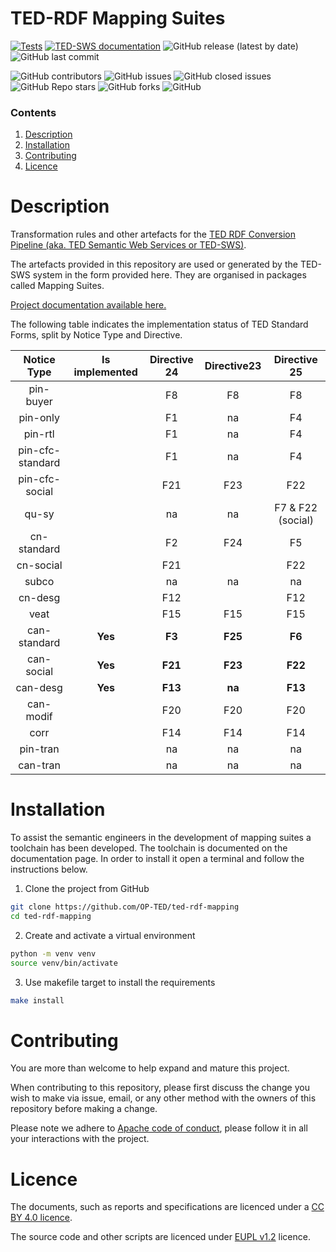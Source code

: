  TED-RDF Mapping Suites
 === 
[![Tests](https://github.com/OP-TED/ted-rdf-mapping/actions/workflows/tests.yml/badge.svg?branch=main)](https://github.com/OP-TED/ted-rdf-mapping/actions/workflows/tests.yml)
[![TED-SWS documentation](https://github.com/OP-TED/ted-rdf-mapping/actions/workflows/main.yml/badge.svg?branch=main)](https://github.com/OP-TED/ted-rdf-mapping/actions/workflows/main.yml)
![GitHub release (latest by date)](https://img.shields.io/github/v/release/OP-TED/ted-rdf-mapping)
![GitHub last commit](https://img.shields.io/github/last-commit/OP-TED/ted-rdf-mapping)

![GitHub contributors](https://img.shields.io/github/contributors-anon/OP-TED/ted-rdf-mapping)
![GitHub issues](https://img.shields.io/github/issues/OP-TED/ted-rdf-mapping)
![GitHub closed issues](https://img.shields.io/github/issues-closed/OP-TED/ted-rdf-mapping)
![GitHub Repo stars](https://img.shields.io/github/stars/OP-TED/ted-rdf-mapping?style=social)
![GitHub forks](https://img.shields.io/github/forks/OP-TED/ted-rdf-mapping?style=social)
![GitHub](https://img.shields.io/github/license/OP-TED/ted-rdf-mapping)

### Contents
1. [Description](#description)
2. [Installation](#installation)
3. [Contributing](#contributing)
4. [Licence](#licence)

# Description
Transformation rules and other artefacts for the [TED RDF Conversion Pipeline (aka. TED Semantic Web Services or TED-SWS)](https://github.com/OP-TED/ted-rdf-conversion-pipeline).

The artefacts provided in this repository are used or generated by the TED-SWS system in the form provided here. They are organised in packages called Mapping Suites.

[Project documentation available here.](https://docs.ted.europa.eu/rdf-mapping/index.html)  

The following table indicates the implementation status of TED Standard Forms, split by Notice Type and Directive. 

| **Notice Type** | **Is implemented** | **Directive 24** | **Directive23** | **Directive 25**  |
|:---:|:---:|:---:|:---:|:-----------------:|
| pin-buyer |  | F8 | F8 |        F8         |
| pin-only |  | F1 | na |        F4         |
| pin-rtl |  | F1 | na |        F4         |
| pin-cfc-standard |  | F1 | na |        F4         |
| pin-cfc-social |  | F21 | F23 |        F22        |
| qu-sy |  | na | na | F7 & F22 (social) |
| cn-standard |  | F2 | F24 |        F5         |
| cn-social |  | F21 |  |        F22        |
| subco |  | na | na |        na         |
| cn-desg |  | F12 |  |        F12        |
| veat |  | F15 | F15 |        F15        |
| can-standard | **Yes** | **F3** | **F25** |      **F6**       |
| can-social | **Yes** | **F21** | **F23** |      **F22**      |
| can-desg | **Yes** | **F13** | **na** |      **F13**      |
| can-modif |  | F20 | F20 |        F20        |
| corr  |  | F14 | F14 |        F14        |
| pin-tran |  | na | na |        na         |
| can-tran |  | na | na |        na         |


# Installation 

To assist the semantic engineers in the development of mapping suites a toolchain has been developed. The toolchain is documented on the documentation page. In order to install it open a terminal and follow the instructions below.

 1. Clone the project from GitHub 
```bash
git clone https://github.com/OP-TED/ted-rdf-mapping
cd ted-rdf-mapping
```

2. Create and activate a virtual environment
```bash
python -m venv venv
source venv/bin/activate
```

3. Use makefile target to install the requirements 
```bash
make install
```

# Contributing

You are more than welcome to help expand and mature this project. 

When contributing to this repository, please first discuss the change you wish to make via issue, email, or any other method with the owners of this repository before making a change.

Please note we adhere to [Apache code of conduct](https://www.apache.org/foundation/policies/conduct), please follow it in all your interactions with the project.  

# Licence 

The documents, such as reports and specifications are licenced under a [CC BY 4.0 licence](https://creativecommons.org/licenses/by/4.0/deed.en).

The source code and other scripts are licenced under [EUPL v1.2](https://joinup.ec.europa.eu/collection/eupl/eupl-text-eupl-12) licence.
